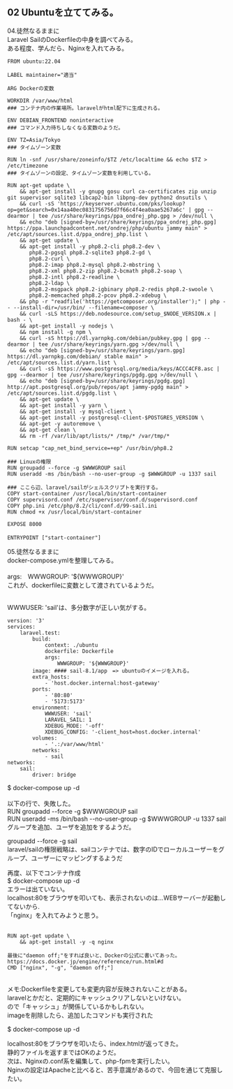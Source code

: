 ## 02 Ubuntuを立ててみる。

04.徒然なるままに<br>
Laravel SailのDockerfileの中身を調べてみる。<br>
ある程度、学んだら、Nginxを入れてみる。<br>

```
FROM ubuntu:22.04

LABEL maintainer="適当"

ARG Dockerの変数

WORKDIR /var/www/html 
### コンテナ内の作業場所。laravelがhtml配下に生成される。

ENV DEBIAN_FRONTEND noninteractive 
### コマンド入力待ちしなくなる変数のようだ。

ENV TZ=Asia/Tokyo 
### タイムゾーン変数 

RUN ln -snf /usr/share/zoneinfo/$TZ /etc/localtime && echo $TZ > /etc/timezone
### タイムゾーンの設定、タイムゾーン変数を利用している。

RUN apt-get update \
    && apt-get install -y gnupg gosu curl ca-certificates zip unzip git supervisor sqlite3 libcap2-bin libpng-dev python2 dnsutils \
    && curl -sS 'https://keyserver.ubuntu.com/pks/lookup?op=get&search=0x14aa40ec0831756756d7f66c4f4ea0aae5267a6c' | gpg --dearmor | tee /usr/share/keyrings/ppa_ondrej_php.gpg > /dev/null \
    && echo "deb [signed-by=/usr/share/keyrings/ppa_ondrej_php.gpg] https://ppa.launchpadcontent.net/ondrej/php/ubuntu jammy main" > /etc/apt/sources.list.d/ppa_ondrej_php.list \
    && apt-get update \
    && apt-get install -y php8.2-cli php8.2-dev \
       php8.2-pgsql php8.2-sqlite3 php8.2-gd \
       php8.2-curl \
       php8.2-imap php8.2-mysql php8.2-mbstring \
       php8.2-xml php8.2-zip php8.2-bcmath php8.2-soap \
       php8.2-intl php8.2-readline \
       php8.2-ldap \
       php8.2-msgpack php8.2-igbinary php8.2-redis php8.2-swoole \
       php8.2-memcached php8.2-pcov php8.2-xdebug \
    && php -r "readfile('https://getcomposer.org/installer');" | php -- --install-dir=/usr/bin/ --filename=composer \
    && curl -sLS https://deb.nodesource.com/setup_$NODE_VERSION.x | bash - \
    && apt-get install -y nodejs \
    && npm install -g npm \
    && curl -sS https://dl.yarnpkg.com/debian/pubkey.gpg | gpg --dearmor | tee /usr/share/keyrings/yarn.gpg >/dev/null \
    && echo "deb [signed-by=/usr/share/keyrings/yarn.gpg] https://dl.yarnpkg.com/debian/ stable main" > /etc/apt/sources.list.d/yarn.list \
    && curl -sS https://www.postgresql.org/media/keys/ACCC4CF8.asc | gpg --dearmor | tee /usr/share/keyrings/pgdg.gpg >/dev/null \
    && echo "deb [signed-by=/usr/share/keyrings/pgdg.gpg] http://apt.postgresql.org/pub/repos/apt jammy-pgdg main" > /etc/apt/sources.list.d/pgdg.list \
    && apt-get update \
    && apt-get install -y yarn \
    && apt-get install -y mysql-client \
    && apt-get install -y postgresql-client-$POSTGRES_VERSION \
    && apt-get -y autoremove \
    && apt-get clean \
    && rm -rf /var/lib/apt/lists/* /tmp/* /var/tmp/*

RUN setcap "cap_net_bind_service=+ep" /usr/bin/php8.2

### Linuxの権限
RUN groupadd --force -g $WWWGROUP sail
RUN useradd -ms /bin/bash --no-user-group -g $WWWGROUP -u 1337 sail

### ここら辺、laravel/sailがシェルスクリプトを実行する。
COPY start-container /usr/local/bin/start-container
COPY supervisord.conf /etc/supervisor/conf.d/supervisord.conf
COPY php.ini /etc/php/8.2/cli/conf.d/99-sail.ini
RUN chmod +x /usr/local/bin/start-container

EXPOSE 8000

ENTRYPOINT ["start-container"]　

```

05.徒然なるままに<br>
docker-compose.ymlを整理してみる。<br>
<br>
args:　WWWGROUP: '${WWWGROUP}'<br>
これが、dockerfileに変数として渡されているようだ。<br>
<br>

WWWUSER: 'sail'は、多分数字が正しい気がする。

```
version: '3'
services:
    laravel.test:
        build:
            context: ./ubuntu
            dockerfile: Dockerfile
            args:
                WWWGROUP: '${WWWGROUP}'
        image: #### sail-8.1/app　=> ubuntuのイメージを入れる。
        extra_hosts:
            - 'host.docker.internal:host-gateway'
        ports:
            - '80:80'
            - '5173:5173'
        environment:
            WWWUSER: 'sail'
            LARAVEL_SAIL: 1
            XDEBUG_MODE: '-off'
            XDEBUG_CONFIG: '-client_host=host.docker.internal'
        volumes:
            - '.:/var/www/html'
        networks:
            - sail
networks:
    sail:
        driver: bridge
```

$ docker-compose up -d<br>
<br>
以下の行で、失敗した。<br>
RUN groupadd --force -g $WWWGROUP sail<br>
RUN useradd -ms /bin/bash --no-user-group -g $WWWGROUP -u 1337 sail<br>
グループを追加、ユーザを追加をするようだ。<br>

groupadd --force -g <Group-ID> sail<br>
laravel/sailの権限戦略は、sailコンテナでは、数字のIDでローカルユーザーをグループ、ユーザーにマッピングするようだ<br>

再度、以下でコンテナ作成<br>
$ docker-compose up -d<br>
エラーは出ていない。<br>
localhost:80をブラウザを叩いても、表示されないのは...WEBサーバーが起動してないから.<br>
「nginx」を入れてみようと思う。<br>
<br>
```
RUN apt-get update \
    && apt-get install -y -q nginx

最後に"daemon off;"をすれば良いと、Dockerの公式に書いてあった。
https://docs.docker.jp/engine/reference/run.html#d
CMD ["nginx", "-g", "daemon off;"]
```
<br>
メモ:Dockerfileを変更しても変更内容が反映されないことがある。<br>
laravelとかだと、定期的にキャッシュクリアしないといけない。<br>
ので「キャッシュ」が関係しているかもしれない。<br>
imageを削除したら、追加したコマンドも実行された<br>

$ docker-compose up -d

localhost:80をブラウザを叩いたら、index.htmlが返ってきた。<br>
静的ファイルを返すまではOKのようだ。<br>
次は、Nginxの.conf系を編集して、php-fpmを実行したい。<br>
Nginxの設定はApacheと比べると、苦手意識があるので、今回を通じて克服したい。<br>
